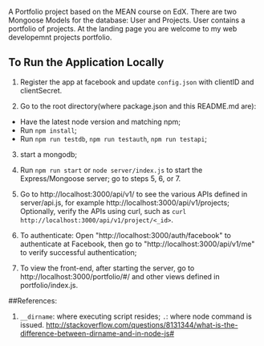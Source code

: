 A Portfolio project based on the MEAN course on EdX.
There are two Mongoose Models for the database: User and Projects. User contains a
portfolio of projects. At the landing page you are welcome to my web developemnt
projects portfolio.

## To Run the Application Locally

1. Register the app at facebook and update `config.json` with clientID and clientSecret.

2. Go to the root directory(where package.json and this README.md are):
- Have the latest node version and matching npm;
- Run `npm install`;
- Run `npm run testdb`, `npm run testauth`, `npm run testapi`;

3. start a mongodb;

4. Run `npm run start` or `node server/index.js` to start the  Express/Mongoose server;
go to steps 5, 6, or 7.

5. Go to http://localhost:3000/api/v1/<route> to see the various APIs defined in
server/api.js, for example http://localhost:3000/api/v1/projects; Optionally, verify the
APIs using curl, such as `curl http://localhost:3000/api/v1/project/<_id>`.

6. To authenticate: Open "http://localhost:3000/auth/facebook" to authenticate at
Facebook, then go to "http://localhost:3000/api/v1/me" to verify successful
authentication;

7. To view the front-end, after starting the server, go to
http://localhost:3000/portfolio/#/ and other views defined in portfolio/index.js.

##References:
1. `__dirname`: where executing script resides; `.`: where node command is issued. http://stackoverflow.com/questions/8131344/what-is-the-difference-between-dirname-and-in-node-js#
